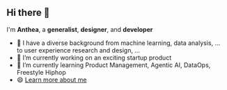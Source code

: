 ## Hi there 👋

<!--
**Irreel/Irreel** is a ✨ _special_ ✨ repository because its `README.md` (this file) appears on your GitHub profile.

Here are some ideas to get you started:

- 🔭 I’m currently working on ...
- 🌱 I’m currently learning ...
- 👯 I’m looking to collaborate on ...
- 🤔 I’m looking for help with ...
- 💬 Ask me about ...
- 📫 How to reach me: ...
- 😄 Pronouns: ...
- ⚡ Fun fact: ...
-->


I'm **Anthea**, a **generalist**, **designer**, and **developer**

- 💬 I have a diverse background from machine learning, data analysis, ... to user experience research and design, ...
- 🔭 I’m currently working on an exciting startup product
- 🌱 I’m currently learning Product Management, Agentic AI, DataOps, Freestyle Hiphop
- 😄 [Learn more about me](antheaz.vercel.app)

